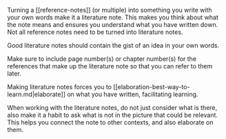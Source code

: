 Turning a [[reference-notes]] (or multiple) into something you write with your own words make it a literature note. This makes you think about what the note means and ensures you understand what you have written down. Not all reference notes need to be turned into literature notes.

Good literature notes should contain the gist of an idea in your own words.

Make sure to include page number(s) or chapter number(s) for the references that make up the literature note so that you can refer to them later.

Making literature notes forces you to [[elaboration-best-way-to-learn.md|elaborate]] on what you have written, facilitating learning.

When working with the literature notes, do not just consider what is there, also make it a habit to ask what is not in the picture that could be relevant. This helps you connect the note to other contexts, and also elaborate on them.
